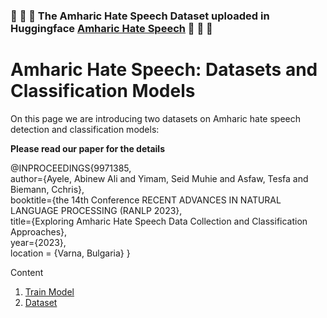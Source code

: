###  :tada: :tada:  :tada: The Amharic Hate Speech Dataset uploaded in Huggingface [Amharic Hate Speech](https://huggingface.co/datasets/uhhlt/amharichatespeechranlp) :tada: :tada: :tada:  

# Amharic Hate Speech: Datasets and Classification Models

On this page we are introducing two datasets on Amharic hate speech detection and classification models:

**Please read our paper for the details**

@INPROCEEDINGS{9971385,  
author={Ayele, Abinew Ali and Yimam, Seid Muhie and Asfaw, Tesfa and  Biemann, Cchris},  
booktitle={the 14th Conference RECENT ADVANCES IN NATURAL LANGUAGE PROCESSING (RANLP 2023},   
title={Exploring Amharic Hate Speech Data Collection and Classification Approaches},   
year={2023},    
location = {Varna, Bulgaria}
}


Content
1. [Train Model](/code/README.md)
2. [Dataset]()
